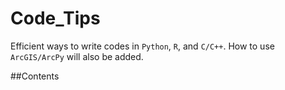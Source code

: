 # Code_Tips
Efficient ways to write codes in `Python`, `R`, and `C/C++`.
How to use `ArcGIS/ArcPy` will also be added.

##Contents

